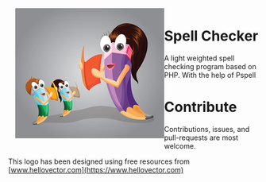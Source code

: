 <img align="left" style="padding:0 0 1em 1em" src="spell.jpg" alt="Spell Checker Logo" />

# Spell Checker
A light weighted spell checking program based on PHP. With the help of Pspell



# Contribute
Contributions, issues, and pull-requests are most welcome.

This logo has been designed using free resources from [www.hellovector.com](https://www.hellovector.com)
